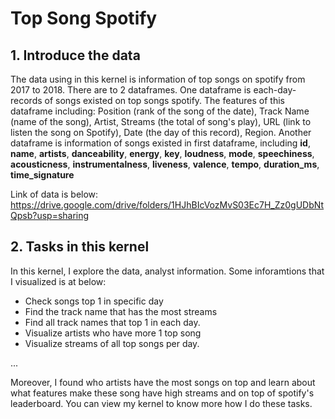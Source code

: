 # Top Song Spotify
## 1. Introduce the data
The data using in this kernel is information of top songs on spotify from 2017 to 2018. There are to 2 dataframes. One dataframe is each-day-records of songs existed on top songs spotify. The features of this dataframe including: Position (rank of the song of the date), Track Name (name of the song), Artist, Streams (the total of song's play), URL (link to listen the song on Spotify), Date (the day of this record), Region. Another dataframe is information of songs existed in first dataframe, including **id**, **name**,	**artists**,	**danceability**,	**energy**,	**key**,	**loudness**,	**mode**,	**speechiness**,	**acousticness**,	**instrumentalness**,	**liveness**,	**valence**,	**tempo**,	**duration_ms**,	**time_signature**

Link of data is below: https://drive.google.com/drive/folders/1HJhBIcVozMvS03Ec7H_Zz0gUDbNtQpsb?usp=sharing

## 2. Tasks in this kernel
In this kernel, I explore the data, analyst information. Some inforamtions that I visualized is at below:
- Check songs top 1 in specific day
- Find the track name that has the most streams
- Find all track names that top 1 in each day.
- Visualize artists who have more 1 top song
- Visualize streams of all top songs per day.

...

 Moreover, I found who artists have the most songs on top and learn about what features make these song have high streams and on top of spotify's leaderboard. You can view my kernel to know more how I do these tasks.
